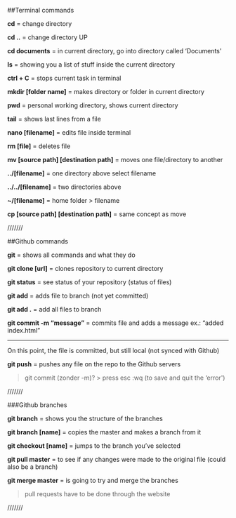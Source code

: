 ##Terminal commands


**cd** = change directory

**cd ..** = change directory UP

**cd documents** = in current directory, go into directory called ‘Documents'

**ls** = showing you a list of stuff inside the current directory

**ctrl + C** = stops current task in terminal

**mkdir [folder name]** = makes directory or folder in current directory

**pwd** = personal working directory, shows current directory

**tail** = shows last lines from a file

**nano [filename]** = edits file inside terminal

**rm [file]** = deletes file

**mv [source path] [destination path]** = moves one file/directory to another

**../[filename]** = one directory above select filename

**../../[filename]** = two directories above

**~/[filename]** = home folder > filename

**cp [source path] [destination path]** = same concept as move


///////


##Github commands


**git** = shows all commands and what they do

**git clone [url]** = clones repository to current directory

**git status** =  see status of your repository (status of files)

**git add** =  adds file to branch (not yet committed)

**git add .** = add all files to branch

**git commit -m “message”** = commits file and adds a message ex.: “added index.html” 

_______________ 

On this point, the file is committed, but still local (not synced with Github)

**git push** =  pushes any file on the repo to the Github servers 

>git commit (zonder -m)? > press esc :wq (to save and quit the ‘error')

///////

###Github branches


**git branch** = shows you the structure of the branches

**git branch [name]** = copies the master and makes a branch from it

**git checkout [name]** = jumps to the branch you’ve selected

**git pull master** = to see if any changes were made to the original file (could also be a branch)

**git merge master** = is going to try and merge the branches

> pull requests have to be done through the website

///////



